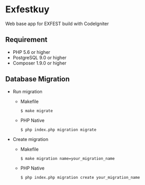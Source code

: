 # Exfestkuy
Web base app for EXFEST build with CodeIgniter

## Requirement
- PHP 5.6 or higher
- PostgreSQL 9.0 or higher
- Composer 1.9.0 or higher

## Database Migration
- Run migration
    - Makefile
        ```
        $ make migrate
        ```
    - PHP Native
        ```
        $ php index.php migration migrate
        ```

- Create migration
    - Makefile
        ```
        $ make migration name=your_migration_name
        ```
    - PHP Native
        ```
        $ php index.php migration create your_migration_name
        ```
